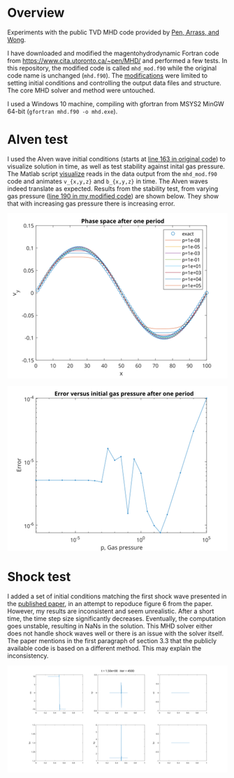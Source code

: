 # Overview

Experiments with the public TVD MHD code provided by [Pen, Arrass, and Wong](https://www.cita.utoronto.ca/~pen/MHD/).

I have downloaded and modified the magentohydrodynamic Fortran code from https://www.cita.utoronto.ca/~pen/MHD/ and performed a few tests.  In this repository, the modified code is called `mhd_mod.f90` while the original code name is unchanged (`mhd.f90`).  The [modifications](https://github.com/Ashton-Brown/TVD-MHD-by-Pen-et-al/blob/main/mhd.f90.diff) were limited to setting initial conditions and controlling the output data files and structure.  The core MHD solver and method were untouched.

I used a Windows 10 machine, compiling with gfortran from MSYS2 MinGW 64-bit (`gfortran mhd.f90 -o mhd.exe`).

# Alven test

I used the Alven wave initial conditions (starts at [line 163 in original code](https://github.com/Ashton-Brown/TVD-MHD-by-Pen-et-al/blob/main/mhd.f90#L163)) to visualize solution in time, as well as test stability against inital gas pressure.  The Matlab script [visualize](https://github.com/Ashton-Brown/TVD-MHD-by-Pen-et-al/blob/main/visualize.m) reads in the data output from the `mhd_mod.f90` code and animates `v_{x,y,z}` and `b_{x,y,z}` in time.  The Alven waves indeed translate as expected.  Results from the stability test, from varying gas pressure ([line 190 in my modified code](https://github.com/Ashton-Brown/TVD-MHD-by-Pen-et-al/blob/main/mhd_mod.f90#L190)) are shown below.  They show that with increasing gas pressure there is increasing error.

![Error](https://github.com/Ashton-Brown/TVD-MHD-by-Pen-et-al/raw/main/AlvenTests/Error.svg)

![PhaseSpace](https://github.com/Ashton-Brown/TVD-MHD-by-Pen-et-al/raw/main/AlvenTests/PhaseSpace.svg)

# Shock test

I added a set of initial conditions matching the first shock wave presented in the [published paper](https://www.cita.utoronto.ca/~pen/MHD/mhdpaper.pdf), in an attempt to repoduce figure 6 from the paper.  However, my results are inconsistent and seem unrealistic.  After a short time, the time step size significantly decreases.  Eventually, the computation goes unstable, resulting in NaNs in the solution.  This MHD solver either does not handle shock waves well or there is an issue with the solver itself.  The paper mentions in the first paragraph of section 3.3 that the publicly available code is based on a different method.  This may explain the inconsistency.

![PhaseSpace](https://github.com/Ashton-Brown/TVD-MHD-by-Pen-et-al/raw/main/ShockTests/ShockFig6Issue.svg)
